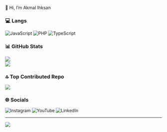 
   👋 Hi, I’m Akmal Ihksan

  ### 💻 Langs
  ![JavaScript](https://img.shields.io/badge/javascript-%23323330.svg?style=for-the-badge&logo=javascript&logoColor=white)
  ![PHP](https://img.shields.io/badge/PHP-%23323330?style=for-the-badge&logo=php&logoColor=white)
  ![TypeScript](https://img.shields.io/badge/TypeScript-%23323330?style=for-the-badge&logo=typescript&logoColor=white)


  
  ### 📊 GitHub Stats 
  ![](https://github-readme-streak-stats.herokuapp.com/?user=sancodeid&theme=dark&hide_border=true)<br/>
  ![](https://github-readme-stats.vercel.app/api/top-langs/?username=sancodeid&theme=dark&hide_border=true&include_all_commits=true&count_private=false&layout=compact)
  
  ### 🔝 Top Contributed Repo 
  ![](https://github-contributor-stats.vercel.app/api?username=sancodeid&limit=5&theme=dark&hide_border=true&combine_all_yearly_contributions=true)
  
  ### 🌐 Socials 
  ![Instagram](https://img.shields.io/badge/Instagram-%23E4405F.svg?logo=Instagram&logoColor=white&link=https://instagram.com/akmal_ihksan)
  ![YouTube](https://img.shields.io/badge/YouTube-%23FF0000.svg?logo=YouTube&logoColor=white)
  ![LinkedIn](https://img.shields.io/badge/-LinkedIn-blue?style=flat-square&logo=Linkedin&logoColor=white&link=https://www.linkedin.com/in/akmal-ihksan-7177b1304?utm_source=share&utm_campaign=share_via&utm_content=profile&utm_medium=android_app)
  
  ---
  [![](https://visitcount.itsvg.in/api?id=sancodeid&icon=0&color=0)](https://visitcount.itsvg.in)

